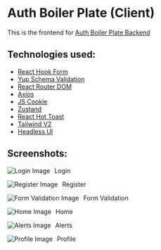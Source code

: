 # Auth Boiler Plate (Client)

This is the frontend for [Auth Boiler Plate Backend](https://github.com/ahmed-riad-1/auth-boiler-plate-backend)

## Technologies used:

- [React Hook Form](https://github.com/react-hook-form/react-hook-form)
- [Yup Schema Validation](https://github.com/jquense/yup)
- [React Router DOM](https://github.com/ReactTraining/react-router/tree/master/packages/react-router-dom)
- [Axios](https://github.com/axios/axios)
- [JS Cookie](https://github.com/js-cookie/js-cookie)
- [Zustand](https://github.com/pmndrs/zustand)
- [React Hot Toast](https://react-hot-toast.com)
- [Tailwind V2](https://tailwindcss.com/)
- [Headless UI](https://headlessui.dev)

## Screenshots:

Login
<img src="./screenshots/login.png"
     alt="Login Image"
     style="float: left; margin-right: 10px;" />

Register
<img src="./screenshots/register.png"
     alt="Register Image"
     style="float: left; margin-right: 10px;" />

Form Validation
<img src="./screenshots/register-active.png"
     alt="Form Validation Image"
     style="float: left; margin-right: 10px;" />

Home
<img src="./screenshots/home.png"
     alt="Home Image"
     style="float: left; margin-right: 10px;" />

Alerts
<img src="./screenshots/home-alert.png"
     alt="Alerts Image"
     style="float: left; margin-right: 10px;" />

Profile
<img src="./screenshots/profile.png"
     alt="Profile Image"
     style="float: left; margin-right: 10px;" />
